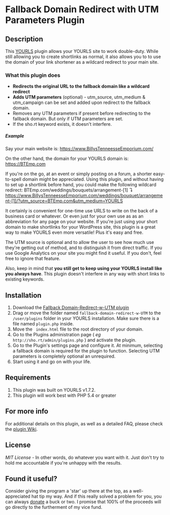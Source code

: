 # Fallback Domain Redirect with UTM Parameters Plugin
Description
-----------
This [YOURLS](https://github.com/YOURLS/YOURLS#readme) plugin allows your YOURLS site to work double-duty. While still allowing you to create shortlinks as normal, it also allows you to to use the domain of your link shortener as a wildcard redirect to your main site.

###  What this plugin does
- **Redirects the original URL to the fallback domain like a wildcard redirect**
- **Adds UTM parameters** (optional) - utm_source, utm_medium & utm_campaign can be set and added upon redirect to the fallback domain.
- Removes any UTM parameters if present before redirecting to the fallback domain. But only if UTM parameters are set.
- If the sho.rt keyword exists, it doesn't interfere.

##### Example

Say your main website is: https://www.BillysTenneesseEmporium.com/

On the other hand, the domain for your YOURLS domain is: https://BTEmp.com

If you're on the go, at an event or simply posting on a forum, a shorter easy-to-spell domain might be appreciated. Using this plugin, and without having to set up a shortlink before hand, you could make the following wildcard redirect:
BTEmp.com/weddings/bouquets/arrangement-[1] ↴
https://www.BillysTenneesseEmporium.com/weddings/bouquet/arrangement-[1]/?utm_source=BTEmp.com&utm_medium=YOURLS

It certainly is convenient for one-time use URLS to write on the back of a business card or whatever. Or even just for your own use as as an abbreviation for any page on your website. If you're just using your short domain to make shortlinks for your WordPress site, this plugin is a great way to make YOURLS even more versatile! Plus it's easy and free.

The UTM source is optional and to allow the user to see how much use they're getting out of method, and to distinguish it from direct traffic. If you use Google Analytics on your site you might find it useful. If you don't, feel free to ignore that feature.

Also, keep in mind that **you still get to keep using your YOURLS install like you always have**. This plugin doesn't interfere in any way with short links to existing keywords.

Installation
------------
1. Download the [Fallback Domain-Redirect-w-UTM  plugin](../archive/master.zip "Fallback Domain-Redirect-w-UTM  plugin")
1. Drag or move the folder named `fallback-domain-redirect-w-UTM` to the `/user/plugins` folder in your YOURLS installation. Make sure there is a file named `plugin.php` inside.
1. Move the ` index.html` file to the root directory of your domain. 
1. Go to the Plugins administration page ( *eg* `http://sho.rt/admin/plugins.php` ) and activate the plugin.
1.  Go to the Plugin's settings page and configure it. At minimum, selecting a fallback domain is required for the plugin to function. Selecting UTM parameters is completely optional an unrequired.
1. Start using it and go on with your life.

Requirements
------------
1. This plugin was built on YOURLS v1.7.2.
2. This plugin will work best with PHP 5.4 or greater

For more info
------------
For additional details on this plugin, as well as a detailed FAQ, please check the [plugin Wiki](../wiki "plugin Wiki").

License
-------
*MIT License* - In other words, do whatever you want with it. Just don't try to hold me accountable if you're unhappy with the results.

Found it useful?
------------
Consider giving the program a 'star' up there at the top, as a well-appreciated hat tip my way. And if this really solved a problem for you, you can always [donate](https://millennialdiyer.com/donate/ "donate") a buck or two. I promise that 100% of the proceeds will go directly to the furtherment of my vice fund.
